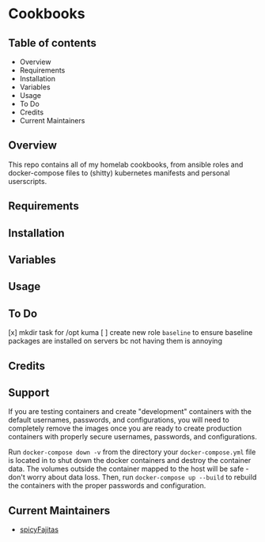 # Cookbooks

## Table of contents

- Overview
- Requirements
- Installation
- Variables
- Usage
- To Do
- Credits
- Current Maintainers

## Overview

This repo contains all of my homelab cookbooks, from ansible roles and docker-compose files to (shitty) kubernetes manifests and personal userscripts.

## Requirements

## Installation

## Variables

## Usage

## To Do

[x] mkdir task for /opt kuma
[ ] create new role `baseline` to ensure baseline packages are installed on servers bc not having them is annoying
## Credits

## Support

If you are testing containers and create "development" containers with the default usernames, passwords, and configurations, you will need to completely remove the images once you are ready to create production containers with properly secure usernames, passwords, and configurations.

Run `docker-compose down -v` from the directory your `docker-compose.yml` file is located in to shut down the docker containers and destroy the container data. The volumes outside the container mapped to the host will be safe - don't worry about data loss. Then, run `docker-compose up --build` to rebuild the containers with the proper passwords and configuration.

## Current Maintainers

- [spicyFajitas](https://github.com/spicyFajitas)
